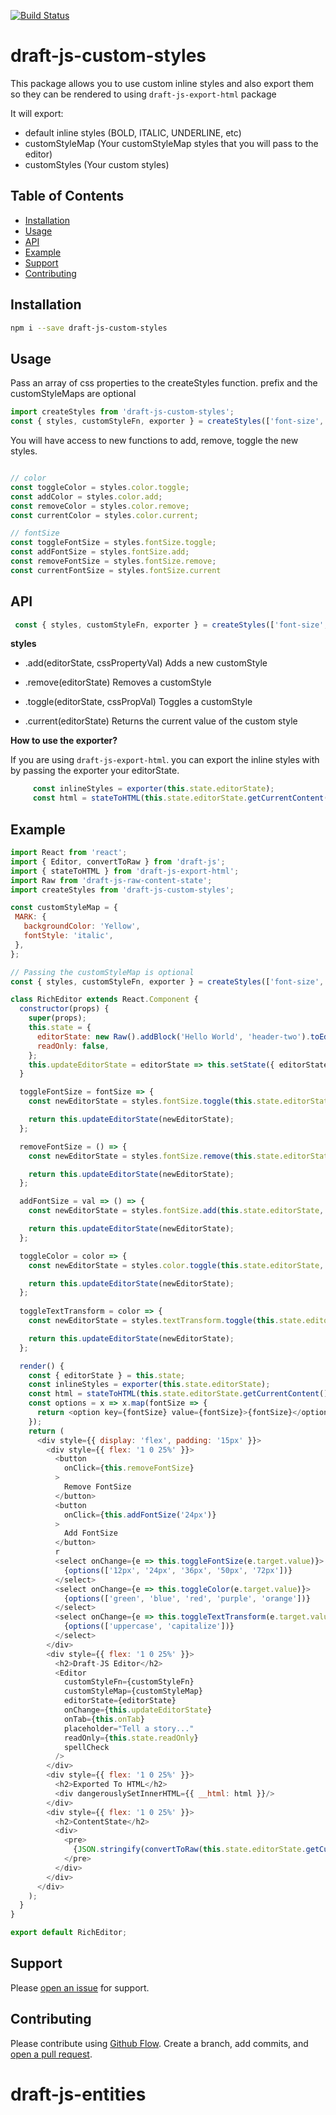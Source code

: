 [![Build Status](https://travis-ci.org/webdeveloperpr/draft-js-custom-styles.svg?branch=master)](https://travis-ci.org/webdeveloperpr/draft-js-custom-styles)
# draft-js-custom-styles

This package allows you to use custom inline styles and also export them so they can be
rendered to using `draft-js-export-html` package

It will export:
 - default inline styles (BOLD, ITALIC, UNDERLINE, etc)
 - customStyleMap (Your customStyleMap styles that you will pass to the editor)
 - customStyles (Your custom styles)
 
## Table of Contents

- [Installation](#installation)
- [Usage](#usage)
- [API](#api)
- [Example](#example)
- [Support](#support)
- [Contributing](#contributing)

## Installation

```sh
npm i --save draft-js-custom-styles
```

## Usage

 Pass an array of css properties to the createStyles function. 
 prefix and the customStyleMaps are optional
 ```javascript
 import createStyles from 'draft-js-custom-styles';
 const { styles, customStyleFn, exporter } = createStyles(['font-size', 'color'], 'PREFIX', customStyleMap);
 ```
 You will have access to new functions to add, remove, toggle the new styles.
 
 ```javascript
 
 // color
 const toggleColor = styles.color.toggle;
 const addColor = styles.color.add;
 const removeColor = styles.color.remove;
 const currentColor = styles.color.current;

 // fontSize
 const toggleFontSize = styles.fontSize.toggle;
 const addFontSize = styles.fontSize.add;
 const removeFontSize = styles.fontSize.remove;
 const currentFontSize = styles.fontSize.current
```

## API

```javascript
 const { styles, customStyleFn, exporter } = createStyles(['font-size', 'color', 'text-transform'], 'PREFIX_', customStyleMap);
```
**styles**

 - .add(editorState, cssPropertyVal)
 Adds a new customStyle
 
 - .remove(editorState)
 Removes a customStyle
 
 - .toggle(editorState, cssPropVal)
 Toggles a customStyle

 - .current(editorState)
 Returns the current value of the custom style

 **How to use the exporter?**
 
 If you are using `draft-js-export-html`. you can export the inline styles with by passing
 the exporter your editorState.

```javascript
     const inlineStyles = exporter(this.state.editorState);
     const html = stateToHTML(this.state.editorState.getCurrentContent(), { inlineStyles });
 ```
 
## Example
 
 ```javascript
 import React from 'react';
 import { Editor, convertToRaw } from 'draft-js';
 import { stateToHTML } from 'draft-js-export-html';
 import Raw from 'draft-js-raw-content-state';
 import createStyles from 'draft-js-custom-styles';
 
const customStyleMap = {
  MARK: {
    backgroundColor: 'Yellow',
    fontStyle: 'italic',
  },
};
 
// Passing the customStyleMap is optional
 const { styles, customStyleFn, exporter } = createStyles(['font-size', 'color', 'text-transform'], 'CUSTOM_', customStyleMap);
 
 class RichEditor extends React.Component {
   constructor(props) {
     super(props);
     this.state = {
       editorState: new Raw().addBlock('Hello World', 'header-two').toEditorState(),
       readOnly: false,
     };
     this.updateEditorState = editorState => this.setState({ editorState });
   }
 
   toggleFontSize = fontSize => {
     const newEditorState = styles.fontSize.toggle(this.state.editorState, fontSize);
 
     return this.updateEditorState(newEditorState);
   };
 
   removeFontSize = () => {
     const newEditorState = styles.fontSize.remove(this.state.editorState);
 
     return this.updateEditorState(newEditorState);
   };
 
   addFontSize = val => () => {
     const newEditorState = styles.fontSize.add(this.state.editorState, val);
 
     return this.updateEditorState(newEditorState);
   };
 
   toggleColor = color => {
     const newEditorState = styles.color.toggle(this.state.editorState, color);
 
     return this.updateEditorState(newEditorState);
   };
   
   toggleTextTransform = color => {
     const newEditorState = styles.textTransform.toggle(this.state.editorState, color);
 
     return this.updateEditorState(newEditorState);
   };
 
   render() {
     const { editorState } = this.state;
     const inlineStyles = exporter(this.state.editorState);
     const html = stateToHTML(this.state.editorState.getCurrentContent(), { inlineStyles });
     const options = x => x.map(fontSize => {
       return <option key={fontSize} value={fontSize}>{fontSize}</option>;
     });
     return (
       <div style={{ display: 'flex', padding: '15px' }}>
         <div style={{ flex: '1 0 25%' }}>
           <button
             onClick={this.removeFontSize}
           >
             Remove FontSize
           </button>
           <button
             onClick={this.addFontSize('24px')}
           >
             Add FontSize
           </button>
           r
           <select onChange={e => this.toggleFontSize(e.target.value)}>
             {options(['12px', '24px', '36px', '50px', '72px'])}
           </select>
           <select onChange={e => this.toggleColor(e.target.value)}>
             {options(['green', 'blue', 'red', 'purple', 'orange'])}
           </select>
           <select onChange={e => this.toggleTextTransform(e.target.value)}>
             {options(['uppercase', 'capitalize'])}
           </select>
         </div>
         <div style={{ flex: '1 0 25%' }}>
           <h2>Draft-JS Editor</h2>
           <Editor
             customStyleFn={customStyleFn}
             customStyleMap={customStyleMap}
             editorState={editorState}
             onChange={this.updateEditorState}
             onTab={this.onTab}
             placeholder="Tell a story..."
             readOnly={this.state.readOnly}
             spellCheck
           />
         </div>
         <div style={{ flex: '1 0 25%' }}>
           <h2>Exported To HTML</h2>
           <div dangerouslySetInnerHTML={{ __html: html }}/>
         </div>
         <div style={{ flex: '1 0 25%' }}>
           <h2>ContentState</h2>
           <div>
             <pre>
               {JSON.stringify(convertToRaw(this.state.editorState.getCurrentContent()), null, 2)}
             </pre>
           </div>
         </div>
       </div>
     );
   }
 }
 
 export default RichEditor;
 ```

## Support

Please [open an issue](https://github.com/webdeveloperpr/draft-js-custom-styles/issues) for support.

## Contributing

Please contribute using [Github Flow](https://guides.github.com/introduction/flow/). Create a branch, add commits, and [open a pull request](https://github.com/webdeveloperpr/draft-js-custom-styles/pulls).

# draft-js-entities
